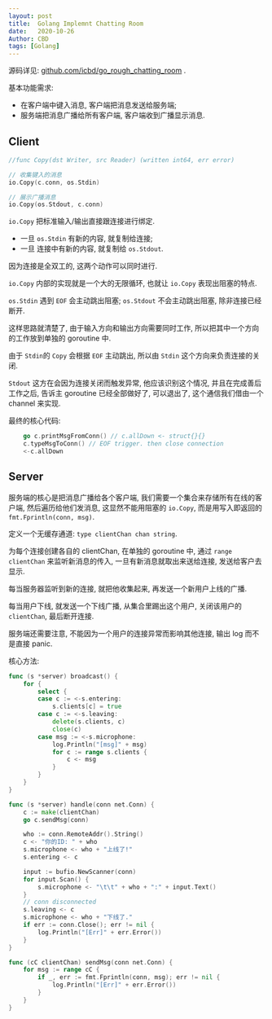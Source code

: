 ```yaml
---
layout: post
title:  Golang Implemnt Chatting Room
date:   2020-10-26
Author: CBD
tags: [Golang]
---
```


源码详见: [github.com/icbd/go_rough_chatting_room](github.com/icbd/go_rough_chatting_room) .

基本功能需求:

* 在客户端中键入消息, 客户端把消息发送给服务端;
* 服务端把消息广播给所有客户端, 客户端收到广播显示消息.

## Client

```go
//func Copy(dst Writer, src Reader) (written int64, err error)

// 收集键入的消息
io.Copy(c.conn, os.Stdin)

// 展示广播消息
io.Copy(os.Stdout, c.conn)
```

`io.Copy` 把标准输入/输出直接跟连接进行绑定.

* 一旦 `os.Stdin` 有新的内容, 就复制给连接;
* 一旦 连接中有新的内容, 就复制给 `os.Stdout`.

因为连接是全双工的, 这两个动作可以同时进行.

`io.Copy` 内部的实现就是一个大的无限循环, 也就让 `io.Copy` 表现出阻塞的特点. 

`os.Stdin` 遇到 `EOF` 会主动跳出阻塞; `os.Stdout` 不会主动跳出阻塞, 除非连接已经断开.

这样思路就清楚了, 由于输入方向和输出方向需要同时工作, 所以把其中一个方向的工作放到单独的 goroutine 中.

由于 `Stdin`的 `Copy` 会根据 `EOF` 主动跳出, 所以由 `Stdin` 这个方向来负责连接的关闭.

`Stdout` 这方在会因为连接关闭而触发异常, 他应该识别这个情况, 并且在完成善后工作之后, 告诉主 goroutine 已经全部做好了, 可以退出了, 这个通信我们借由一个 channel 来实现.

最终的核心代码:

```go
	go c.printMsgFromConn() // c.allDown <- struct{}{}
	c.typeMsgToConn() // EOF trigger. then close connection
	<-c.allDown
```

## Server

服务端的核心是把消息广播给各个客户端, 我们需要一个集合来存储所有在线的客户端, 然后遍历给他们发消息, 这显然不能用阻塞的 `io.Copy`, 而是用写入即返回的 `fmt.Fprintln(conn, msg)`.

定义一个无缓存通道: `type clientChan chan string`.

为每个连接创建各自的 clientChan, 在单独的 goroutine 中, 通过 `range clientChan` 来监听新消息的传入, 一旦有新消息就取出来送给连接, 发送给客户去显示.

每当服务器监听到新的连接, 就把他收集起来, 再发送一个新用户上线的广播.

每当用户下线, 就发送一个下线广播, 从集合里踢出这个用户, 关闭该用户的 `clientChan`, 最后断开连接.

服务端还需要注意, 不能因为一个用户的连接异常而影响其他连接, 输出 log 而不是直接 panic.

核心方法:

```go
func (s *server) broadcast() {
	for {
		select {
		case c := <-s.entering:
			s.clients[c] = true
		case c := <-s.leaving:
			delete(s.clients, c)
			close(c)
		case msg := <-s.microphone:
			log.Println("[msg]" + msg)
			for c := range s.clients {
				c <- msg
			}
		}
	}
}
```

```go
func (s *server) handle(conn net.Conn) {
	c := make(clientChan)
	go c.sendMsg(conn)

	who := conn.RemoteAddr().String()
	c <- "你的ID: " + who
	s.microphone <- who + "上线了!"
	s.entering <- c

	input := bufio.NewScanner(conn)
	for input.Scan() {
		s.microphone <- "\t\t" + who + ":" + input.Text()
	}
	// conn disconnected
	s.leaving <- c
	s.microphone <- who + "下线了."
	if err := conn.Close(); err != nil {
		log.Println("[Err]" + err.Error())
	}
}

func (cC clientChan) sendMsg(conn net.Conn) {
	for msg := range cC {
		if _, err := fmt.Fprintln(conn, msg); err != nil {
			log.Println("[Err]" + err.Error())
		}
	}
}
```
